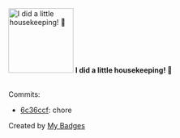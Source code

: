 <img src="https://my-badges.github.io/my-badges/chore-commit.png" alt="I did a little housekeeping! 🧹" title="I did a little housekeeping! 🧹" width="128">
<strong>I did a little housekeeping! 🧹</strong>
<br><br>

Commits:

- <a href="https://github.com/man250001/Pharmacy_Manager/commit/6c36ccffb5b567294e06f861b2e94baffcb95caf">6c36ccf</a>: chore


Created by <a href="https://github.com/my-badges/my-badges">My Badges</a>